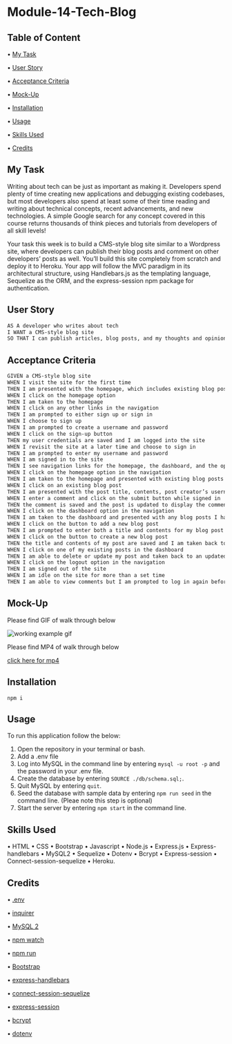 # Module-14-Tech-Blog

## Table of Content

• [My Task](#my-task)

• [User Story](#user-story)

• [Acceptance Criteria](#acceptance-criteria)

• [Mock-Up](#mock-up)

• [Installation](#installation)

• [Usage](#usage)

• [Skills Used](#skills-used)

• [Credits](#credits)

## My Task

Writing about tech can be just as important as making it. Developers spend plenty of time creating new applications and debugging existing codebases, but most developers also spend at least some of their time reading and writing about technical concepts, recent advancements, and new technologies. A simple Google search for any concept covered in this course returns thousands of think pieces and tutorials from developers of all skill levels!

Your task this week is to build a CMS-style blog site similar to a Wordpress site, where developers can publish their blog posts and comment on other developers’ posts as well. You’ll build this site completely from scratch and deploy it to Heroku. Your app will follow the MVC paradigm in its architectural structure, using Handlebars.js as the templating language, Sequelize as the ORM, and the express-session npm package for authentication.

## User Story

```md
AS A developer who writes about tech
I WANT a CMS-style blog site
SO THAT I can publish articles, blog posts, and my thoughts and opinions
```

## Acceptance Criteria

```md
GIVEN a CMS-style blog site
WHEN I visit the site for the first time
THEN I am presented with the homepage, which includes existing blog posts if any have been posted; navigation links for the homepage and the dashboard; and the option to log in
WHEN I click on the homepage option
THEN I am taken to the homepage
WHEN I click on any other links in the navigation
THEN I am prompted to either sign up or sign in
WHEN I choose to sign up
THEN I am prompted to create a username and password
WHEN I click on the sign-up button
THEN my user credentials are saved and I am logged into the site
WHEN I revisit the site at a later time and choose to sign in
THEN I am prompted to enter my username and password
WHEN I am signed in to the site
THEN I see navigation links for the homepage, the dashboard, and the option to log out
WHEN I click on the homepage option in the navigation
THEN I am taken to the homepage and presented with existing blog posts that include the post title and the date created
WHEN I click on an existing blog post
THEN I am presented with the post title, contents, post creator’s username, and date created for that post and have the option to leave a comment
WHEN I enter a comment and click on the submit button while signed in
THEN the comment is saved and the post is updated to display the comment, the comment creator’s username, and the date created
WHEN I click on the dashboard option in the navigation
THEN I am taken to the dashboard and presented with any blog posts I have already created and the option to add a new blog post
WHEN I click on the button to add a new blog post
THEN I am prompted to enter both a title and contents for my blog post
WHEN I click on the button to create a new blog post
THEN the title and contents of my post are saved and I am taken back to an updated dashboard with my new blog post
WHEN I click on one of my existing posts in the dashboard
THEN I am able to delete or update my post and taken back to an updated dashboard
WHEN I click on the logout option in the navigation
THEN I am signed out of the site
WHEN I am idle on the site for more than a set time
THEN I am able to view comments but I am prompted to log in again before I can add, update, or delete comments
```

## Mock-Up

Please find GIF of walk through below

![working example gif](./assets/Object%20Relational%20Mapping.gif)

Please find MP4 of walk through below

[click here for mp4](https://drive.google.com/file/d/1PyFQjxXppL-zDcxn1_LaYSURqwbmniJk/view)

## Installation

```
npm i
```

## Usage

To run this application follow the below:

1. Open the repository in your terminal or bash.
2. Add a .env file
3. Log into MySQL in the command line by entering ```mysql -u root -p``` and the password in your .env file.
4. Create the database by entering ```SOURCE ./db/schema.sql;```.
5. Quit MySQL by entering ```quit```.
6. Seed the database with sample data by entering ```npm run seed``` in the command line. (Pleae note this step is optional) 
7. Start the server by entering ```npm start``` in the command line.

## Skills Used

• HTML
• CSS
• Bootstrap
• Javascript
• Node.js 
• Express.js
• Express-handlebars
• MySQL2
• Sequelize
• Dotenv
• Bcrypt
• Express-session
• Connect-session-sequelize
• Heroku.

## Credits

• [.env](https://www.npmjs.com/package/dotenv)

• [inquirer](https://www.npmjs.com/package/inquirer/v/8.2.4)

• [MySQL 2](https://www.npmjs.com/package/mysql2)

• [npm watch](https://www.npmjs.com/package/npm-watch)

• [npm run](https://www.npmjs.com/package/npm-run)

• [Bootstrap](https://getbootstrap.com/docs/4.5/getting-started/introduction/)

• [express-handlebars](https://www.npmjs.com/package/express-handlebars)

• [connect-session-sequelize](https://www.npmjs.com/package/sequelize)

• [express-session](https://www.npmjs.com/package/express-session)

• [bcrypt](https://www.npmjs.com/package/bcrypt)

• [dotenv](https://www.npmjs.com/package/dotenv)